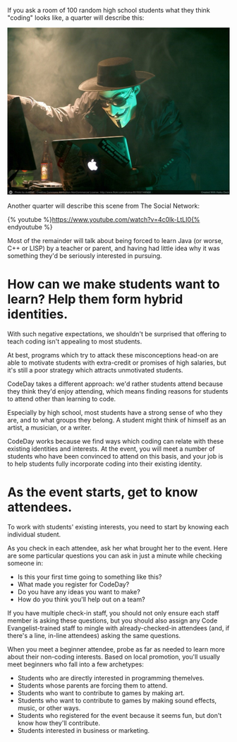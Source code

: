 If you ask a room of 100 random high school students what they think "coding" looks like, a quarter will describe this:

![](/assets/hacker.jpg)

Another quarter will describe this scene from The Social Network:

{% youtube %}https://www.youtube.com/watch?v=4c0lk-LtLI0{% endyoutube %}

Most of the remainder will talk about being forced to learn Java (or worse, C++ or LISP) by a teacher or parent, and having had little idea why it was something they'd be seriously interested in pursuing.

# How can we make students want to learn? Help them form hybrid identities.

With such negative expectations, we shouldn't be surprised that offering to teach coding isn't appealing to most students.

At best, programs which try to attack these misconceptions head-on are able to motivate students with extra-credit or promises of high salaries, but it's still a poor strategy which attracts unmotivated students.

CodeDay takes a different approach: we'd rather students attend because they think they'd enjoy attending, which means finding reasons for students to attend other than learning to code.

Especially by high school, most students have a strong sense of who they are, and to what groups they belong. A student might think of himself as an artist, a musician, or a writer.

CodeDay works because we find ways which coding can relate with these existing identities and interests. At the event, you will meet a number of students who have been convinced to attend on this basis, and your job is to help students fully incorporate coding into their existing identity.

# As the event starts, get to know attendees.

To work with students' existing interests, you need to start by knowing each individual student.

As you check in each attendee, ask her what brought her to the event. Here are some particular questions you can ask in just a minute while checking someone in:

- Is this your first time going to something like this?
- What made you register for CodeDay?
- Do you have any ideas you want to make?
- How do you think you'll help out on a team?

If you have multiple check-in staff, you should not only ensure each staff member is asking these questions, but you should also assign any Code Evangelist-trained staff to mingle with already-checked-in attendees (and, if there's a line, in-line attendees) asking the same questions.

When you meet a beginner attendee, probe as far as needed to learn more about their non-coding interests. Based on local promotion, you'll usually meet beginners who fall into a few archetypes:

- Students who are directly interested in programming themelves.
- Students whose parents are forcing them to attend.
- Students who want to contribute to games by making art.
- Students who want to contribute to games by making sound effects, music, or other ways.
- Students who registered for the event because it seems fun, but don't know how they'll contribute.
- Students interested in business or marketing.